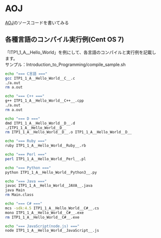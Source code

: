# AOJ

[AOJ](http://judge.u-aizu.ac.jp/onlinejudge/index.jsp)のソースコードを書いてみる  

## 各種言語のコンパイル実行例(Cent OS 7)

「ITP1_1_A__Hello_World」を例にして、各言語のコンパイルと実行例を記載します。  
サンプル：Introduction_to_Programming/compile_sample.sh  

```Bash
echo "=== C言語 ==="
gcc ITP1_1_A__Hello_World__C__.c
./a.out
rm a.out

echo "=== C++ ==="
g++ ITP1_1_A__Hello_World__C++__.cpp
./a.out
rm a.out

echo "=== D ==="
dmd ITP1_1_A__Hello_World__D__.d
./ITP1_1_A__Hello_World__D__
rm ITP1_1_A__Hello_World__D__.o ITP1_1_A__Hello_World__D__

echo "=== Ruby ==="
ruby ITP1_1_A__Hello_World__Ruby__.rb

echo "=== Perl ==="
perl ITP1_1_A__Hello_World__Perl__.pl

echo "=== Python ==="
python ITP1_1_A__Hello_World__Python3__.py

echo "=== Java ==="
javac ITP1_1_A__Hello_World__JAVA__.java
java Main
rm Main.class

echo "=== C# ==="
mcs -sdk:4.5 ITP1_1_A__Hello_World__C#__.cs
mono ITP1_1_A__Hello_World__C#__.exe
rm ITP1_1_A__Hello_World__C#__.exe

echo "=== JavaScript(node.js) ==="
node ITP1_1_A__Hello_World__JavaScript__.js
```
